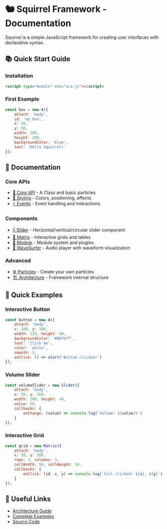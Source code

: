 # 🐿️ Squirrel Framework - Documentation

Squirrel is a simple JavaScript framework for creating user interfaces with declarative syntax.

## 📚 Quick Start Guide

### Installation
```html
<script type="module" src="a/a.js"></script>
```

### First Example
```javascript
const box = new A({
    attach: 'body',
    id: 'my_box',
    x: 50,
    y: 50,
    width: 200,
    height: 100,
    backgroundColor: 'blue',
    text: 'Hello Squirrel!'
});
```

## 📖 Documentation

### Core APIs
- [🎯 Core API](./Core-API.md) - A Class and basic particles
- [🎨 Styling](./Styling-API.md) - Colors, positioning, effects
- [⚡ Events](./Events-API.md) - Event handling and interactions

### Components
- [🎚️ Slider](./Slider-API.md) - Horizontal/vertical/circular slider component
- [🔲 Matrix](./Matrix-API.md) - Interactive grids and tables
- [🧩 Module](./Module-API.md) - Module system and plugins
- [🎵 WaveSurfer](./WaveSurfer-API.md) - Audio player with waveform visualization

### Advanced
- [⚙️ Particles](./Particles-API.md) - Create your own particles
- [🏗️ Architecture](./Architecture.md) - Framework internal structure

## 🚀 Quick Examples

### Interactive Button
```javascript
const button = new A({
    attach: 'body',
    x: 100, y: 100,
    width: 120, height: 40,
    backgroundColor: '#007bff',
    text: 'Click me',
    color: 'white',
    smooth: 5,
    onClick: () => alert('Button clicked!')
});
```

### Volume Slider
```javascript
const volumeSlider = new Slider({
    attach: 'body',
    x: 50, y: 200,
    width: 300, height: 40,
    value: 50,
    callbacks: {
        onChange: (value) => console.log(`Volume: ${value}%`)
    }
});
```

### Interactive Grid
```javascript
const grid = new Matrix({
    attach: 'body',
    x: 50, y: 300,
    rows: 3, columns: 3,
    cellWidth: 50, cellHeight: 50,
    callbacks: {
        onClick: (id, x, y) => console.log(`Cell clicked: ${x}, ${y}`)
    }
});
```

## 🔗 Useful Links
- [Architecture Guide](./Architecture.md)
- [Complete Examples](../src/application/examples/)
- [Source Code](../src/a/)
